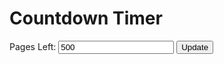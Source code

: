 <div id="countdown">
  <h1>Countdown Timer</h1>
  <p id="timer"></p>
  <p>
    Pages Left: 
    <input type="number" id="pages-input" min="0" value="500">
    <button onclick="updatePages()">Update</button>
  </p>
  <p id="pages-left"></p>
  <p id="pages-per-day"></p>
</div>

<script>
  // Set the date we're counting down to
  var countDownDate = new Date("Nov 6, 2023 15:00:00").getTime();
  // Initialize totalPages
  var totalPages = 500;

  // Function to update the pagesLeft value
  function updatePages() {
    var pagesInput = document.getElementById("pages-input");
    totalPages = parseFloat(pagesInput.value);
  }
  
  // Update the countdown every 1 second
  var x = setInterval(function() {
    var now = new Date().getTime();
    var distance = countDownDate - now;

    // Calculate days, hours, minutes, and seconds
    var days = Math.floor(distance / (1000 * 60 * 60 * 24));
    var hours = Math.floor((distance % (1000 * 60 * 60 * 24)) / (1000 * 60 * 60));
    var minutes = Math.floor((distance % (1000 * 60 * 60)) / (1000 * 60));
    var seconds = Math.floor((distance % (1000 * 60)) / 1000);

    // Calculate the number of pages left and pages per day
    var pagesLeft = totalPages - (totalPages / (days + 1));
    var pagesPerDay = pagesLeft / days;

    // Display the countdown in the "timer" element
    document.getElementById("timer").innerHTML = days + "d " + hours + "h " + minutes + "m " + seconds + "s ";

    // Display the number of pages left and pages per day
    document.getElementById("pages-left").innerHTML = "Pages Left: " + pagesLeft.toFixed(2);
    document.getElementById("pages-per-day").innerHTML = "Pages/Day: " + pagesPerDay.toFixed(2);

    // If the countdown is over, display a message
    if (distance < 0) {
      clearInterval(x);
      document.getElementById("timer").innerHTML = "EXPIRED";
    }
  }, 1000);
</script>
